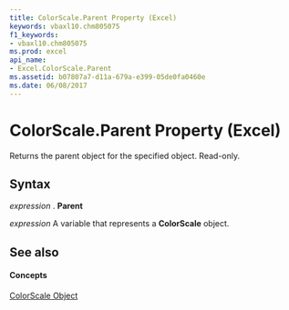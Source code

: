 ```yaml
---
title: ColorScale.Parent Property (Excel)
keywords: vbaxl10.chm805075
f1_keywords:
- vbaxl10.chm805075
ms.prod: excel
api_name:
- Excel.ColorScale.Parent
ms.assetid: b07807a7-d11a-679a-e399-05de0fa0460e
ms.date: 06/08/2017
---
```



# ColorScale.Parent Property (Excel)

Returns the parent object for the specified object. Read-only.


## Syntax

 _expression_ . **Parent**

 _expression_ A variable that represents a **ColorScale** object.


## See also


#### Concepts


[ColorScale Object](Excel.ColorScale.md)

